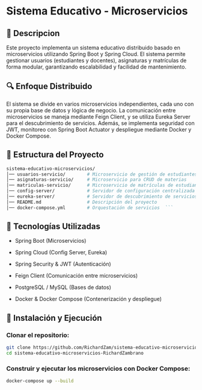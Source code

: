# Sistema Educativo - Microservicios
## 📌 Descripcion
Este proyecto implementa un sistema educativo distribuido basado en microservicios utilizando Spring Boot y Spring Cloud. El sistema permite gestionar usuarios (estudiantes y docentes), asignaturas y matrículas de forma modular, garantizando escalabilidad y facilidad de mantenimiento.

## 🔍 Enfoque Distribuido
El sistema se divide en varios microservicios independientes, cada uno con su propia base de datos y lógica de negocio. La comunicación entre microservicios se maneja mediante Feign Client, y se utiliza Eureka Server para el descubrimiento de servicios. Además, se implementa seguridad con JWT, monitoreo con Spring Boot Actuator y despliegue mediante Docker y Docker Compose.

## 📂 Estructura del Proyecto

```graphql  
sistema-educativo-microservicios/
│── usuarios-servicio/        # Microservicio de gestión de estudiantes y docentes  
│── asignaturas-servicio/     # Microservicio para CRUD de materias  
│── matriculas-servicio/      # Microservicio de matrículas de estudiantes  
│── config-server/            # Servidor de configuración centralizada  
│── eureka-server/            # Servidor de descubrimiento de servicios  
│── README.md                 # Descripción del proyecto  
│── docker-compose.yml        # Orquestación de servicios  ```
```
## 🚀 Tecnologías Utilizadas
- Spring Boot (Microservicios)

- Spring Cloud (Config Server, Eureka)

- Spring Security & JWT (Autenticación)

- Feign Client (Comunicación entre microservicios)

- PostgreSQL / MySQL (Bases de datos)

- Docker & Docker Compose (Contenerización y despliegue)

## 📖 Instalación y Ejecución
### Clonar el repositorio:

```sh
git clone https://github.com/RichardZam/sistema-educativo-microservicios-RichardZambrano.git
cd sistema-educativo-microservicios-RichardZambrano
```

### Construir y ejecutar los microservicios con Docker Compose:
```sh
docker-compose up --build
```

